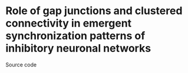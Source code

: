 # Role of gap junctions and clustered connectivity in emergent synchronization patterns of inhibitory neuronal networks
Source code
